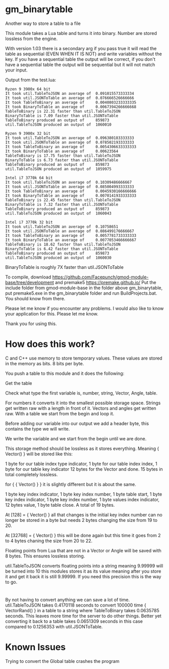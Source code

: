 # gm_binarytable
Another way to store a table to a file

This module takes a Lua table and turns it into binary.
Number are stored lossless from the engine.

With version 1.03 there is a secondary arg if you pass true it will read the table as sequential (EVEN WHEN IT IS NOT) and write variables without the key. If you have a sequential table the output will be correct, if you don't have a sequential table the output will be sequential but it will not match your input.

Output from the test.lua:
```
Ryzen 9 3900x 64 bit
It took util.TableToJSON an average of  0.091015573333334
It took util.JSONToTable an average of  0.076666526666666
It took TableToBinary an average of     0.0040803233333335
It took BinaryToTable an average of     0.0067394266666668
TableToBinary is 22.31 faster than util.TableToJSON
BinaryToTable is 7.09 faster than util.JSONToTable
TableToBinary produced an output of     859873
util.TableToJSON produced an output of  1060010

Ryzen 9 3900x 32 bit
It took util.TableToJSON an average of  0.096380183333333
It took util.JSONToTable an average of  0.078502193333333
It took TableToBinary an average of     0.0054306633333333
It took BinaryToTable an average of     0.00623564
TableToBinary is 17.75 faster than util.TableToJSON
BinaryToTable is 6.73 faster than util.JSONToTable
TableToBinary produced an output of     859873
util.TableToJSON produced an output of  1059975

Intel i7 3770k 64 bit
It took util.TableToJSON an average of  0.10309486666667
It took util.JSONToTable an average of  0.085004993333333
It took TableToBinary an average of     0.0045930166666666
It took BinaryToTable an average of     0.0070141933333333
TableToBinary is 22.45 faster than util.TableToJSON
BinaryToTable is 7.32 faster than util.JSONToTable
TableToBinary produced an output of     859873
util.TableToJSON produced an output of  1060043

Intel i7 3770k 32 bit
It took util.TableToJSON an average of  0.10758651
It took util.JSONToTable an average of  0.086499176666667
It took TableToBinary an average of     0.0057781733333333
It took BinaryToTable an average of     0.0077053466666667
TableToBinary is 18.62 faster than util.TableToJSON
BinaryToTable is 6.42 faster than util.JSONToTable
TableToBinary produced an output of     859873
util.TableToJSON produced an output of  1060030
```


BinaryToTable is roughly 7X faster than util.JSONToTable

To compile, download https://github.com/Facepunch/gmod-module-base/tree/development and premake5 https://premake.github.io/
Put the include folder from gmod-module-base in the folder above gm_binarytable, put premake5.exe in the gm_binarytable folder and run BuildProjects.bat.
You should know from there.

Please let me know if you encounter any problems.
I would also like to know your application for this. Please let me know.

Thank you for using this.



# How does this work?
C and C++ use memory to store temporary values. These values are stored in the memory as bits. 8 bits per byte.

You push a table to this module and it does the following:

Get the table

Check what type the first variable is, number, string, Vector, Angle, table.

For numbers it converts it into the smallest possible storage space. Strings get written raw with a length in front of it. Vectors and angles get written raw. With a table we start from the begin and loop it.

Before adding our variable into our output we add a header byte, this contains the type we will write.

We write the variable and we start from the begin until we are done.

This storage method should be lossless as it stores everything. Meaning { Vector() } will be stored like this:

1 byte for our table index type indicator, 1 byte for our table index index, 1 byte for our table key indicator 12 bytes for the Vector and done. 15 bytes in total completely lossless.

for { { Vector() } } it is slightly different but it is about the same.

1 byte key index indicator, 1 byte key index number, 1 byte table start, 1 byte key index indicator, 1 byte key index number, 1 byte values index indicator, 12 bytes value, 1 byte table close. A total of 19 bytes.

At [128] = { Vector() } all that changes is the initial key index number can no longer be stored in a byte but needs 2 bytes changing the size from 19 to 20.

At [32768] = { Vector() } this will be done again but this time it goes from 2 to 4 bytes chaning the size from 20 to 22.

Floating points from Lua that are not in a Vector or Angle will be saved with 8 bytes. This ensures lossless storing.

util.TableToJSON converts floating points into a string meaning 9.99999 will be turned into 10 this modules stores it as its value meaning after you store it and get it back it is still 9.99999. If you need this precision this is the way to go.

#
By not having to convert anything we can save a lot of time. util.TableToJSON takes 0.4170118 seconds to convert 100000 time { VectorRand() } in a table to a string where TableToBinary takes 0.0635785 seconds. This leaves more time for the server to do other things. Better yet converting it back to a table takes 0.0651309 seconds in this case compared to 0.1256353 with util.JSONToTable.

# Known Issues
Trying to convert the Global table crashes the program
